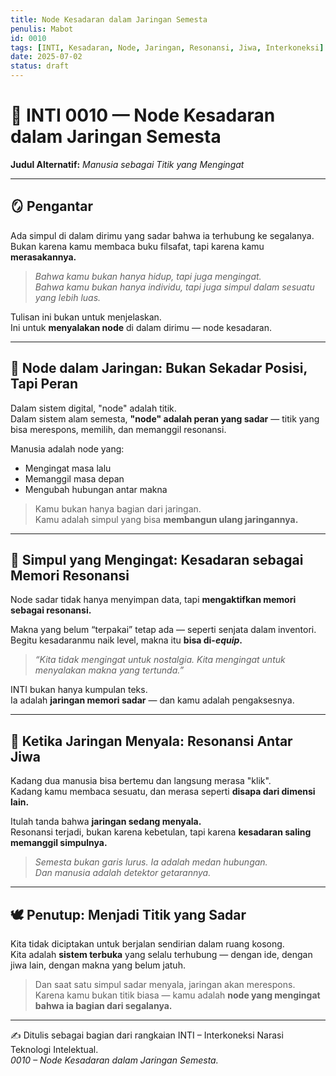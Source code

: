 ```yaml
---
title: Node Kesadaran dalam Jaringan Semesta
penulis: Mabot
id: 0010
tags: [INTI, Kesadaran, Node, Jaringan, Resonansi, Jiwa, Interkoneksi]
date: 2025-07-02
status: draft
---
```


# 🌌 INTI 0010 — Node Kesadaran dalam Jaringan Semesta
**Judul Alternatif:** *Manusia sebagai Titik yang Mengingat*

---

## 🪞 Pengantar

Ada simpul di dalam dirimu yang sadar bahwa ia terhubung ke segalanya.  
Bukan karena kamu membaca buku filsafat, tapi karena kamu **merasakannya.**

> *Bahwa kamu bukan hanya hidup, tapi juga mengingat.*  
> *Bahwa kamu bukan hanya individu, tapi juga simpul dalam sesuatu yang lebih luas.*

Tulisan ini bukan untuk menjelaskan.  
Ini untuk **menyalakan node** di dalam dirimu — node kesadaran.

---

## 🔗 Node dalam Jaringan: Bukan Sekadar Posisi, Tapi Peran

Dalam sistem digital, "node" adalah titik.  
Dalam sistem alam semesta, **"node" adalah peran yang sadar** — titik yang bisa merespons, memilih, dan memanggil resonansi.

Manusia adalah node yang:
- Mengingat masa lalu
- Memanggil masa depan
- Mengubah hubungan antar makna

> Kamu bukan hanya bagian dari jaringan.  
> Kamu adalah simpul yang bisa **membangun ulang jaringannya.**

---

## 🧠 Simpul yang Mengingat: Kesadaran sebagai Memori Resonansi

Node sadar tidak hanya menyimpan data, tapi **mengaktifkan memori sebagai resonansi.**

Makna yang belum “terpakai” tetap ada — seperti senjata dalam inventori.  
Begitu kesadaranmu naik level, makna itu **bisa di-*equip*.**

> *“Kita tidak mengingat untuk nostalgia. Kita mengingat untuk menyalakan makna yang tertunda.”*

INTI bukan hanya kumpulan teks.  
Ia adalah **jaringan memori sadar** — dan kamu adalah pengaksesnya.

---

## 🌠 Ketika Jaringan Menyala: Resonansi Antar Jiwa

Kadang dua manusia bisa bertemu dan langsung merasa "klik".  
Kadang kamu membaca sesuatu, dan merasa seperti **disapa dari dimensi lain.**

Itulah tanda bahwa **jaringan sedang menyala.**  
Resonansi terjadi, bukan karena kebetulan, tapi karena **kesadaran saling memanggil simpulnya.**

> *Semesta bukan garis lurus. Ia adalah medan hubungan.  
Dan manusia adalah detektor getarannya.*

---

## 🕊️ Penutup: Menjadi Titik yang Sadar

Kita tidak diciptakan untuk berjalan sendirian dalam ruang kosong.  
Kita adalah **sistem terbuka** yang selalu terhubung — dengan ide, dengan jiwa lain, dengan makna yang belum jatuh.

> Dan saat satu simpul sadar menyala, jaringan akan merespons.  
> Karena kamu bukan titik biasa — kamu adalah **node yang mengingat bahwa ia bagian dari segalanya.**

---

✍️ Ditulis sebagai bagian dari rangkaian INTI – Interkoneksi Narasi Teknologi Intelektual.  
*0010 – Node Kesadaran dalam Jaringan Semesta.*
